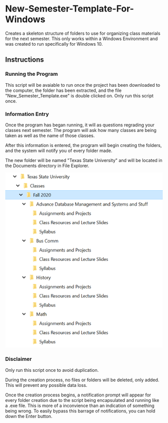 # New-Semester-Template-For-Windows
Creates a skeleton structure of folders to use for organizing class materials for the next semester.
This only works within a Windows Environment and was created to run specifically for Windows 10.
## Instructions
### Running the Program
This script will be avaiable to run once the project has been downloaded to the computer, the folder has been extracted, and the file "New_Semester_Template.exe" is double clicked on. Only run this script once.
### Information Entry
Once the program has began running, it will as questions regrading your classes next semester. The program will ask how many classes are being taken as well as the name of those classes.

After this information is entered, the program will begin creating the folders, and the system will notify you of every folder made.

The new folder will be named "Texas State University" and will be located in the Documents directory in File Explorer.

![alt text](https://github.com/theo254/New-Semester-Template/blob/main/Post-Script-Map.PNG)


### Disclaimer
Only run this script once to avoid duplication.

During the creation process, no files or folders will be deleted, only added. This will prevent any possible data loss.

Once the creation process begins, a notification prompt will appear for every folder creation due to the script being encapsulated and running like a .exe file. This is more of a inconvience than an indication of something being wrong. To easily bypass this barrage of notifications, you can hold down the Enter button.
